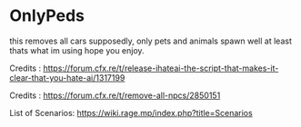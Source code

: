 # OnlyPeds
this removes all cars supposedly, only pets and animals spawn well at least thats what im using hope you enjoy.

Credits : https://forum.cfx.re/t/release-ihateai-the-script-that-makes-it-clear-that-you-hate-ai/1317199

Credits : https://forum.cfx.re/t/remove-all-npcs/2850151

List of Scenarios: https://wiki.rage.mp/index.php?title=Scenarios
